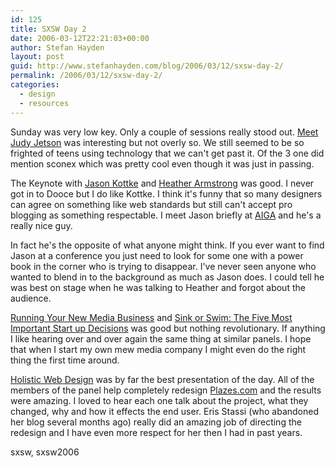 ```yaml
---
id: 125
title: SXSW Day 2
date: 2006-03-12T22:21:03+00:00
author: Stefan Hayden
layout: post
guid: http://www.stefanhayden.com/blog/2006/03/12/sxsw-day-2/
permalink: /2006/03/12/sxsw-day-2/
categories:
  - design
  - resources
---
```

Sunday was very low key. Only a couple of sessions really stood out. <a title="meet judy jetson" href="http://2006.sxsw.com/interactive/programming/panels/?action=show&id=IAP060010">Meet Judy Jetson</a> was interesting but not overly so. We still seemed to be so frighted of teens using technology that we can't get past it. Of the 3 one did mention sconex which was pretty cool even though it was just in passing.

The Keynote with <a title="Kottke" href="http://www.kottke.org/">Jason Kottke</a> and <a title="dooce" href="http://dooce.com/">Heather Armstrong</a> was good. I never got in to Dooce but I do like Kottke. I think it's funny that so many designers can agree on something like web standards but still can't accept pro blogging as something respectable. I meet Jason briefly at <a title="http://www.stefanhayden.com/blog/2005/09/18/aiga-discovery-the-internet/" href="http://www.stefanhayden.com/blog/2005/09/18/aiga-discovery-the-internet/">AIGA</a> and he's a really nice guy.

In fact he's the opposite of what anyone might think. If you ever want to find Jason at a conference you just need to look for some one with a power book in the corner who is trying to disappear. I've never seen anyone who wanted to blend in to the background as much as Jason does. I could tell he was best on stage when he was talking to Heather and forgot about the audience.

<a title="http://2006.sxsw.com/interactive/programming/panels/?action=show&id=IAP060005" href="http://2006.sxsw.com/interactive/programming/panels/?action=show&id=IAP060005">  Running Your New Media Business</a> and <a title="http://2006.sxsw.com/interactive/programming/panels/?action=show&id=IAP060025" href="http://2006.sxsw.com/interactive/programming/panels/?action=show&id=IAP060025">Sink or Swim: The Five Most Important Start up Decisions</a> was good but nothing revolutionary. If anything I like hearing over and over again the same thing at similar panels. I hope that when I start my own mew media company I might even do the right thing the first time around.

<a title="http://2006.sxsw.com/interactive/programming/panels/?action=show&id=IAP060027" href="http://2006.sxsw.com/interactive/programming/panels/?action=show&id=IAP060027">  Holistic Web Design</a> was by far the best presentation of the day. All of the members of the panel help completely redesign <a title="http://www.plazes.com/" href="http://www.plazes.com/">Plazes.com</a> and the results were amazing. I loved to hear each one talk about the project, what they changed, why and how it effects the end user. Eris Stassi (who abandoned her blog several months ago) really did an amazing job of directing the redesign and I have even more respect for her then I had in past years.

<tags>sxsw, sxsw2006</tags>